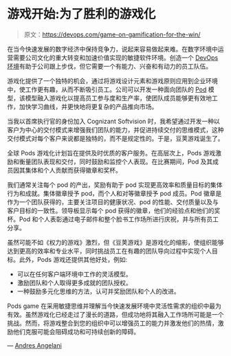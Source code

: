 # 游戏开始:为了胜利的游戏化

> 原文：<https://devops.com/game-on-gamification-for-the-win/>

在当今快速发展的数字经济中保持竞争力，说起来容易做起来难。在数字环境中运营需要公司文化的重大转变和加速价值实现的敏捷软件环境。创造一个 [DevOps 环境](https://devops.com/the-challenge-of-securing-a-dynamic-cloud-based-devops-environment/)有助于公司跟上步伐，但它需要一个有能力、兴奋和有动力的员工队伍。

游戏化提供了一个独特的机会，通过将游戏设计元素和游戏原则应用到企业环境中，使工作更有趣，从而不断吸引员工。公司可以开发一种面向团队的 [Pod](https://www.cognizantsoftvision.com/pods/) 模型，该模型融入游戏化以提高员工参与度和生产率，使团队成员能够更有效地工作，加快学习曲线，并更快地将更复杂的产品推向市场。

当我以首席执行官的身份加入 Cognizant Softvision 时，我希望通过开发一种以客户为中心的交付模式来增强我们团队的能力，并促进持续交付的思维模式，这种交付模式对每个客户来说都是独特的，而不是规定性的。于是，豆荚游戏诞生了。

全球 Pods 游戏化计划旨在提供及时优质的客户服务。在高层次上，Pods 游戏激励和衡量团队表现和交付，同时鼓励和监控个人表现。在比赛期间，Pod 及其成员因其集体和个人贡献而获得徽章和奖杯。

我们通常关注每个 pod 的产出，奖励有助于 pod 实现更高效率和质量目标的集体行为和成就。集体徽章授予 pod，而个人和对等徽章授予 pod 成员。Pod 徽章是作为一个团队获得的，主要关注项目的健康状况、pod 的性能、交付质量以及与客户目标的一致性。领导板显示每个 pod 获得的徽章，他们的经验点和他们的奖杯。Pod 和个人表彰通过电子邮件和整个脸书工作场所进行庆祝，并与所有员工分享。

虽然可能不如《权力的游戏》激烈，但《豆荚游戏》是游戏化的缩影，使组织能够达到更高的效率和专业水平，同时挑战员工在有趣的团队导向过程中实现个人目标。此外，Pods 游戏还提供其他好处，例如:

*   可以在任何客户端环境中工作的灵活模型。
*   激励团队和个人取得更多成就的团队授权。
*   一种鼓励多元化思维的方法，认可并奖励团队和个人的改进。

Pods game 在采用敏捷思维并理解当今快速发展环境中灵活性需求的组织中最为有效。虽然游戏化已经走过了漫长的道路，但成功地将其融入工作场所可能是一个挑战。然而，将游戏整合到您的组织中可以增强员工的能力并激发他们的热情，激励他们克服可能会阻碍成功和可持续创新的障碍。

— [Andres Angelani](https://devops.com/author/andres-angelani/)